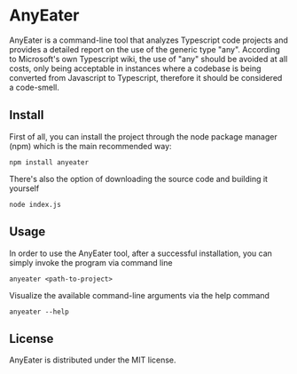 # AnyEater

AnyEater is a command-line tool that analyzes Typescript code projects and provides a detailed report on the use of the generic type "any". According to Microsoft's own Typescript wiki, the use of "any" should be avoided at all costs, only being acceptable in instances where a codebase is being converted from Javascript to Typescript, therefore it should be considered a code-smell.

## Install

First of all, you can install the project through the node package manager (npm) which is the main recommended way:

``` npm install anyeater ``` 

There's also the option of downloading the source code and building it yourself

``` node index.js ```

## Usage

In order to use the AnyEater tool, after a successful installation, you can simply invoke the program via command line

``` anyeater <path-to-project> ``` 

Visualize the available command-line arguments via the help command

``` anyeater --help ``` 

## License

AnyEater is distributed under the MIT license.
